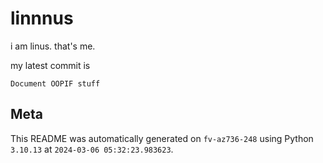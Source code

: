 # linnnus

i am linus. that's me.

my latest commit is

```
Document OOPIF stuff
```

## Meta

This README was automatically generated on `fv-az736-248` using Python
`3.10.13` at `2024-03-06 05:32:23.983623`.

